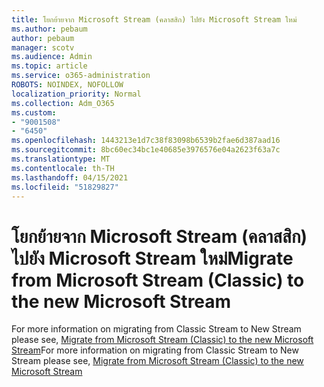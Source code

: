 ```yaml
---
title: โยกย้ายจาก Microsoft Stream (คลาสสิก) ไปยัง Microsoft Stream ใหม่
ms.author: pebaum
author: pebaum
manager: scotv
ms.audience: Admin
ms.topic: article
ms.service: o365-administration
ROBOTS: NOINDEX, NOFOLLOW
localization_priority: Normal
ms.collection: Adm_O365
ms.custom:
- "9001508"
- "6450"
ms.openlocfilehash: 1443213e1d7c38f83098b6539b2fae6d387aad16
ms.sourcegitcommit: 8bc60ec34bc1e40685e3976576e04a2623f63a7c
ms.translationtype: MT
ms.contentlocale: th-TH
ms.lasthandoff: 04/15/2021
ms.locfileid: "51829827"
---
```

# <a name="migrate-from-microsoft-stream-classic-to-the-new-microsoft-stream"></a><span data-ttu-id="0f0b4-102">โยกย้ายจาก Microsoft Stream (คลาสสิก) ไปยัง Microsoft Stream ใหม่</span><span class="sxs-lookup"><span data-stu-id="0f0b4-102">Migrate from Microsoft Stream (Classic) to the new Microsoft Stream</span></span>

<span data-ttu-id="0f0b4-103">For more information on migrating from Classic Stream to New Stream please see, [Migrate from Microsoft Stream (Classic) to the new Microsoft Stream](https://docs.microsoft.com/stream/classic-migration)</span><span class="sxs-lookup"><span data-stu-id="0f0b4-103">For more information on migrating from Classic Stream to New Stream please see, [Migrate from Microsoft Stream (Classic) to the new Microsoft Stream](https://docs.microsoft.com/stream/classic-migration)</span></span>